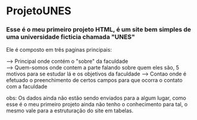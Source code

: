 # ProjetoUNES
### Esse é o meu primeiro projeto HTML, é um site bem simples de uma universidade ficticia chamada "UNES"
Ele é composto em três paginas principais: 

--> Principal onde contém o "sobre" da faculdade   
--> Quem-somos onde contem a parte falando sobre quem eles são, 5 motivos para se estudar lá e os objetivos da faculdade
--> Contao onde é efetuado o preenchimento de certos campos para que ocorra o contato com a faculdade

obs: Os dados ainda não estão sendo enviados para a algum lugar, como esse é o meu primeiro projeto ainda não tenho o conhecimento para tal, o mesmo vale para a estruturação do site em tabelas.
